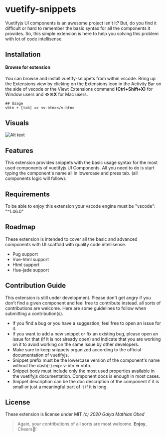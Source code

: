 # vuetify-snippets
Vuetifyjs UI components is an awesome project isn't it? But, do you find it difficult or hard to remember the basic syntax for all the components it provides. So, this simple extension is here to help you solving this problem with lot of code intellisense.
## Installation


#### Browse for extension
You can browse and install vuetify-snippets from within vscode. Bring up the Extensions view by clicking on the Extensions icon in the Activity Bar on the side of vscode or the View: Extensions command
 __(Ctrl+Shift+X)__ for Window users and __⇧⌘X__ for Mac users.
```
## Usage
vbtn + [tab] => <v-btn></v-btn>
```

## Visuals
![Alt text](https://github.png)


## Features
This extension provides snippets with the basic usage syntax for the most used components of vuetifyjs UI Components.
All you need to do is start typing the component's name all in lowercase and press tab. (all components logic will follow).


## Requirements
To be able to enjoy this extension your vscode engine must be         "vscode": "^1.46.0"


## Roadmap
These extension is intended to cover all the basic and advanced components with UI scaffold with quality code intellisense.
- Pug support
- Vue-html support
- Html support
- Hue-jade support


## Contribution Guide
This extension is still under development. Please don't get angry if you don't find a given component and feel free to contribute instead. all sorts of contributions are welcome. Here are some guidelines to follow when submitting a contribution(s).
+ If you find a bug or you have a suggestion, feel free to open an issue for it.
+ If you want to add a new snippet or fix an existing bug, please open an issue for that (if it is not already open) and indicate that you are working on it to avoid working on the same issue by other developers.
+ Make sure to keep snippets organized according to the official documentation of vuetifyjs.
+ Snippet prefix must be the lowercase version of the component's name  without the dash(-) exp: v-btn => vbtn.
+ Snippet body must include only the most used properties available in the vuetifyjs documentation. Component docs is enough in most cases.
+ Snippet description can be the doc description of the component if it is small or just a meaningful part of it if it is long.

## License
These extension is license under MIT *(c) 2020 Gaiya Mathias Obed*


> Again, your contributions of all sorts are most welcome.
**Enjoy**, Cheers🙂!









